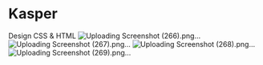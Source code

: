 # Kasper
 Design CSS &amp; HTML
![Uploading Screenshot (266).png…]()
![Uploading Screenshot (267).png…]()
![Uploading Screenshot (268).png…]()
![Uploading Screenshot (269).png…]()

